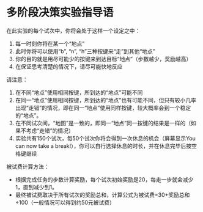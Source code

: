 # 多阶段决策实验指导语

在此实验的每个试次中，你将会处于这样一个设定之中：

1. 每一时刻你将在某一个“地点”
2. 此时你将可以使用“b”, “n”, “h”三种按键来“走”到其他“地点”
3. 你的目的就是用尽可能少的按键来到达目标“地点”（步数越少，奖励越高）
4. 在保证思考清楚的情况下，请尽可能快地反应

请注意：

1. 在不同“地点”使用相同按键，所到达的“地点”可能不同
2. 在同一“地点”使用相同按键，所到达的“地点”也有可能不同，但只有较小几率出现“走错”的情况，即在同一“地点”使用同样按键，较大概率会到一个稳定的“地点”。
3. 在不同试次间，“地图”是一致的，即同一“地点”同一按键的结果是一样的（如果不考虑“走错”的情况）
4. 实验共有150个试次，每50个试次你将会得到一次休息的机会（屏幕显示You can now take a break!），你可以自行选择休息的时长，并在休息完毕后按空格键继续

被试费计算方法：

- 根据完成任务的步数计算奖励，每个试次初始奖励是20，每走一步就会减少1，直到减少到1。
- 最终被试费取决于所有试次的奖励总和，计算公式为被试费=30+奖励总和÷100（一般情况可以得到约50元被试费）



